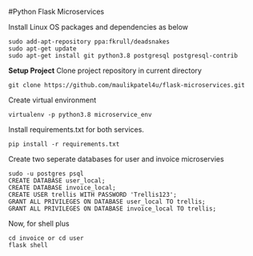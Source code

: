 #Python Flask Microservices

Install Linux OS packages and dependencies as below
```linux
sudo add-apt-repository ppa:fkrull/deadsnakes
sudo apt-get update
sudo apt-get install git python3.8 postgresql postgresql-contrib
```

**Setup Project**
Clone project repository in current directory
```inux
git clone https://github.com/maulikpatel4u/flask-microservices.git
```

Create virtual environment
```inux
virtualenv -p python3.8 microservice_env
```

Install requirements.txt for both services.
```inux
pip install -r requirements.txt
```

Create two seperate databases for user and invoice microservies
```inux
sudo -u postgres psql
CREATE DATABASE user_local;
CREATE DATABASE invoice_local;
CREATE USER trellis WITH PASSWORD 'Trellis123';
GRANT ALL PRIVILEGES ON DATABASE user_local TO trellis;
GRANT ALL PRIVILEGES ON DATABASE invoice_local TO trellis;
```

Now, for shell plus
```inux
cd invoice or cd user
flask shell
```
